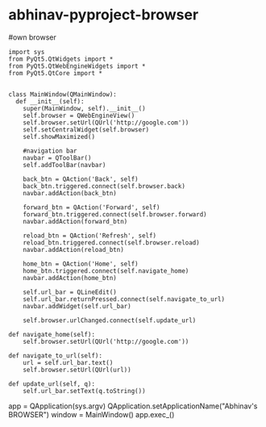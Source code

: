 # abhinav-pyproject-browser
#own browser










    import sys  
    from PyQt5.QtWidgets import *
    from PyQt5.QtWebEngineWidgets import *
    from PyQt5.QtCore import *


    class MainWindow(QMainWindow):
      def __init__(self):
        super(MainWindow, self).__init__()
        self.browser = QWebEngineView()
        self.browser.setUrl(QUrl('http://google.com'))
        self.setCentralWidget(self.browser)
        self.showMaximized()

        #navigation bar
        navbar = QToolBar()
        self.addToolBar(navbar)

        back_btn = QAction('Back', self)
        back_btn.triggered.connect(self.browser.back)
        navbar.addAction(back_btn)

        forward_btn = QAction('Forward', self)
        forward_btn.triggered.connect(self.browser.forward)
        navbar.addAction(forward_btn)

        reload_btn = QAction('Refresh', self)
        reload_btn.triggered.connect(self.browser.reload)
        navbar.addAction(reload_btn)

        home_btn = QAction('Home', self)
        home_btn.triggered.connect(self.navigate_home)
        navbar.addAction(home_btn)

        self.url_bar = QLineEdit()
        self.url_bar.returnPressed.connect(self.navigate_to_url)
        navbar.addWidget(self.url_bar)

        self.browser.urlChanged.connect(self.update_url)

    def navigate_home(self):
        self.browser.setUrl(QUrl('http://google.com'))

    def navigate_to_url(self):
        url = self.url_bar.text()
        self.browser.setUrl(QUrl(url))

    def update_url(self, q):
        self.url_bar.setText(q.toString())


app = QApplication(sys.argv)
QApplication.setApplicationName("Abhinav's BROWSER")
window = MainWindow()
app.exec_()
